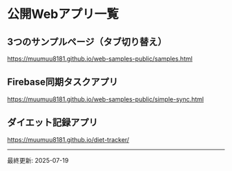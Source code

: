 # 公開Webアプリ一覧

## 3つのサンプルページ（タブ切り替え）
https://muumuu8181.github.io/web-samples-public/samples.html

## Firebase同期タスクアプリ
https://muumuu8181.github.io/web-samples-public/simple-sync.html

## ダイエット記録アプリ
https://muumuu8181.github.io/diet-tracker/

---
最終更新: 2025-07-19